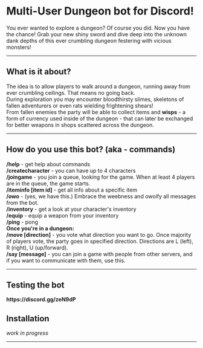 # Multi-User Dungeon bot for Discord!

You ever wanted to explore a dungeon? Of course you did. Now you have the chance!
Grab your new shiny sword and dive deep into the unknown dank depths of this ever crumbling dungeon festering with vicious monsters!
<hr>
<h2>What is it about?</h2>
The idea is to allow players to walk around a dungeon, running away from ever crumbling ceilings. That means no going back.<br>
During exploration you may encounter bloodthirsty slimes, skeletons of fallen adventurers or even rats wielding frightening shears!<br>
From fallen enemies the party will be able to collect items and <b>wisps</b> - a form of currency used inside of the dungeon - that can 
later be exchanged for better weapons in shops scattered across the dungeon.
<hr>
<h2>How do you use this bot? (aka - commands)</h2>
<b>/help</b> - get help about commands<br>
<b>/createcharacter</b> - you can have up to 4 characters<br>
<b>/joingame</b> - you join a queue, looking for the game. When at least 4 players are in the queue, the game starts. <br>
<b>/iteminfo [item id]</b> - get all info about a specific item<br>
<b>/owo</b> - (yes, we have this.) Embrace the weebness and owoify all messages from the bot.<br>
<b>/inventory</b> - get a look at your character's inventory<br>
<b>/equip</b> - equip a weapon from your inventory<br>
<b>/ping</b> - pong<br>
<b>Once you're in a dungeon:</b><br>
<b>/move [direction]</b> - you vote what direction you want to go. Once majority of players vote, the party goes in specified direction. Directions are L (left), R (right), U (up/forward).<br>
<b>/say [message]</b> - you can join a game with people from other servers, and if you want to communicate with them, use this.<br>
<hr>
<h2>Testing the bot</h2>
<b>https://discord.gg/zeN9dP</b>
<h2>Installation</h2>
<i>work in progress</i>
<hr>

